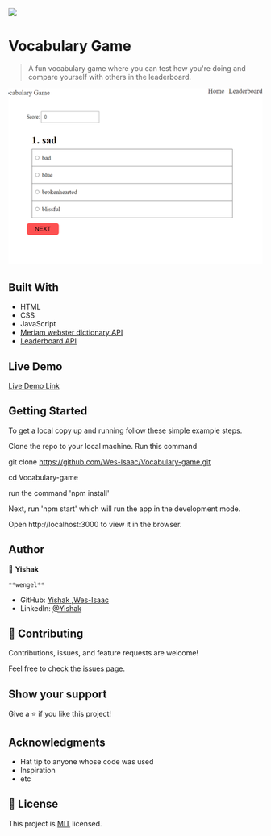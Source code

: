 ![](https://img.shields.io/badge/Microverse-blueviolet)

# Vocabulary Game

> A fun vocabulary game where you can test how you're doing and compare yourself with others in the leaderboard.

![screenshot](./app_screenshot.png)



## Built With

- HTML
- CSS
- JavaScript
- [Meriam webster dictionary API](https://dictionaryapi.com/)
- [Leaderboard API](https://www.notion.so/microverse/Leaderboard-API-service-24c0c3c116974ac49488d4eb0267ade3)

## Live Demo

[Live Demo Link](https://wes-isaac.github.io/Vocabulary-game/)


## Getting Started


To get a local copy up and running follow these simple example steps.

Clone the repo to your local machine. Run this command

git clone https://github.com/Wes-Isaac/Vocabulary-game.git

cd Vocabulary-game

run the command 'npm install'

Next, run 'npm start' which will run the app in the development mode.

Open http://localhost:3000 to view it in the browser.

## Author

👤 **Yishak** 

    **wengel**

- GitHub: [Yishak ,Wes-Isaac](https://github.com/Wes-Isaac)
- LinkedIn: [@Yishak](https://www.linkedin.com/in/yishak-wesego-b404851a7/)

## 🤝 Contributing

Contributions, issues, and feature requests are welcome!

Feel free to check the [issues page](https://github.com/Wes-Isaac/To-do-list/issues).

## Show your support

Give a ⭐️ if you like this project!

## Acknowledgments

- Hat tip to anyone whose code was used
- Inspiration
- etc

## 📝 License

This project is [MIT](./MIT.md) licensed.